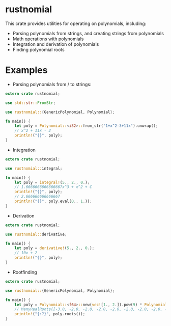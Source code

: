 # rustnomial

This crate provides utilities for operating on polynomials, including:
- Parsing polynomials from strings, and creating strings from polynomials
- Math operations with polynomials
- Integration and derivation of polynomials
- Finding polynomial roots

# Examples

- Parsing polynomials from / to strings:

```rust
extern crate rustnomial;

use std::str::FromStr;

use rustnomial::{GenericPolynomial, Polynomial};

fn main() {
    let poly = Polynomial::<i32>::from_str("1+x^2-3+11x").unwrap();
    // x^2 + 11x - 2
    println!("{}", poly);
}
```

- Integration
```rust
extern crate rustnomial;

use rustnomial::integral;

fn main() {
    let poly = integral!(5., 2., 0.);
    // 1.6666666666666667x^3 + x^2 + C
    println!("{}", poly);
    // 2.666666666666667
    println!("{}", poly.eval(0., 1.));
}
```

- Derivation
```rust
extern crate rustnomial;

use rustnomial::derivative;

fn main() {
    let poly = derivative!(5., 2., 0.);
    // 10x + 2
    println!("{}", poly);
}
```

- Rootfinding
```rust
extern crate rustnomial;

use rustnomial::{GenericPolynomial, Polynomial};

fn main() {
    let poly = Polynomial::<f64>::new(vec![1., 2.]).pow(9) * Polynomial::new(vec![1., 3.]);
    // ManyRealRoots([-3.0, -2.0, -2.0, -2.0, -2.0, -2.0, -2.0, -2.0, -2.0, -2.0])
    println!("{:?}", poly.roots());
}
```
